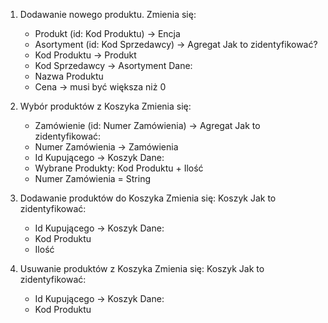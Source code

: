 1. Dodawanie nowego produktu.
    Zmienia się: 
    - Produkt (id: Kod Produktu)        -> Encja
    - Asortyment (id: Kod Sprzedawcy)   -> Agregat
    Jak to zidentyfikować? 
    - Kod Produktu -> Produkt
    - Kod Sprzedawcy -> Asortyment
    Dane:
    - Nazwa Produktu
    - Cena -> musi być większa niż 0




2. Wybór produktów z Koszyka
    Zmienia się: 
    - Zamówienie (id: Numer Zamówienia) -> Agregat
    Jak to zidentyfikować:
    - Numer Zamówienia -> Zamówienia
    - Id Kupującego -> Koszyk
    Dane:
    - Wybrane Produkty: Kod Produktu + Ilość
    - Numer Zamówienia = String

3. Dodawanie produktów do Koszyka
    Zmienia się: Koszyk
    Jak to zidentyfikować:
    - Id Kupującego -> Koszyk
    Dane:
    - Kod Produktu
    - Ilość

4. Usuwanie produktów z Koszyka
    Zmienia się: Koszyk
    Jak to zidentyfikować:
    - Id Kupującego -> Koszyk
    Dane:
    - Kod Produktu
